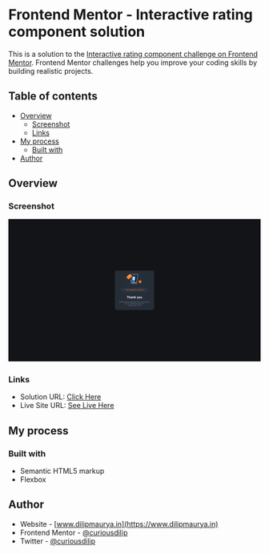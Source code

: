 # Frontend Mentor - Interactive rating component solution

This is a solution to the [Interactive rating component challenge on Frontend Mentor](https://www.frontendmentor.io/challenges/interactive-rating-component-koxpeBUmI). Frontend Mentor challenges help you improve your coding skills by building realistic projects. 

## Table of contents

- [Overview](#overview)
  - [Screenshot](#screenshot)
  - [Links](#links)
- [My process](#my-process)
  - [Built with](#built-with)
- [Author](#author)

## Overview

### Screenshot

![](./images/screenshot.png)

### Links

- Solution URL: [Click Here](https://github.com/curiousdilip/frontend-mentor/tree/main/beginner/interactive-rating-component)
- Live Site URL: [See Live Here](https://curiousdilip.github.io/frontend-mentor/beginner/interactive-rating-component/index.html)

## My process

### Built with

- Semantic HTML5 markup
- Flexbox

## Author

- Website - [www.dilipmaurya.in](https://www.dilipmaurya.in)
- Frontend Mentor - [@curiousdilip](https://www.frontendmentor.io/profile/curiousdilip)
- Twitter - [@curiousdilip](https://www.twitter.com/curiousdilip)

